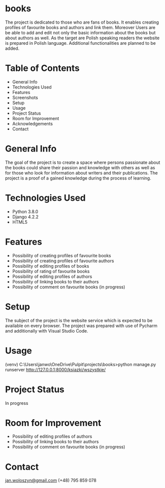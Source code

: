 # books
The project is dedicated to those who are fans of books. It enables creating profiles of favourite books and authors and link them. Moreover  Users are be able to add and edit not only the basic information about the books but about authors as well.  As the target are Polish speaking readers the website is prepared in Polish language. Additional functionalities are planned to be added.
# Table of Contents
* General Info
* Technologies Used
* Features
* Screenshots
* Setup
* Usage
* Project Status
* Room for Improvement
* Acknowledgements
* Contact
# General Info
The goal of the project is to create a space where persons passionate about the books could share their passion and knowledge with others as well as for those who look for information about writers and their publications. 
The project is a proof of a gained knowledge during the process of learning. 
# Technologies Used
* Python 3.8.0
* Django 4.2.2
* HTML5
# Features
* Possibility of creating profiles of favourite books
* Possibility of creating profiles of favourite authors
* Possibility of editing profiles of books
* Possibility of rating of favourite books
* Possibility of editing profiles of authors
* Possibility of linking books to their authors
* Possibility of comment on favourite books (in progress)

# Setup
The subject of the project is the website service which is expected to be available on every browser. The project was prepared with use of Pycharm and additionally with Visual Studio Code.
# Usage
(venv) C:\Users\janwo\OneDrive\Pulpit\projects\books>python manage.py runserver
http://127.0.0.1:8000/ksiazki/wszystkie/
# Project Status
In progress
# Room for Improvement
* Possibility of editing profiles of authors
* Possibility of linking books to their authors
* Possibility of comment on favourite books (in progress)
# Contact
jan.woloszyn@gmail.com
(+48) 795 859 078
